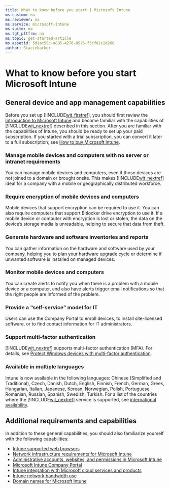 ```yaml
---
title: What to know before you start | Microsoft Intune
ms.custom: na
ms.reviewer: na
ms.service: microsoft-intune
ms.suite: na
ms.tgt_pltfrm: na
ms.topic: get-started-article
ms.assetid: 5d1ac59c-a885-4276-8576-f3cf81c2d268
author: Staciebarker
---
```

# What to know before you start Microsoft Intune
## General device and app management capabilities
Before you set up [!INCLUDE[wit_firstref](../includes/wit_firstref_md.md)], you should first review the [Introduction to Microsoft Intune](/intune/understand-explore/introduction-to-microsoft-intune) and become familiar with the capabilities of [!INCLUDE[wit_nextref](../includes/wit_nextref_md.md)] described in this section. After you are familiar with the capabilities of Intune, you should be ready to set up your paid subscription. If you started with a trial subscription, you can convert it later to a full subscription; see [How to buy Microsoft Intune](http://www.microsoft.com/en-us/server-cloud/products/microsoft-intune/Purchasing.aspx).

### Manage mobile devices and computers with no server or intranet requirements
You can manage mobile devices and computers, even if those devices are not joined to a domain or brought onsite. This makes [!INCLUDE[wit_nextref](../includes/wit_nextref_md.md)] ideal for a company with a mobile or geographically distributed workforce.

### Require encryption of mobile devices and computers
Mobile devices that support encryption can be required to use it. You can also require computers that support Bitlocker drive encryption to use it. If a mobile device or computer with encryption is lost or stolen, the data on the device’s storage media is unreadable, helping to secure that data from theft.

### Generate hardware and software inventories and reports
You can gather information on the hardware and software used by your company, helping you to plan your hardware upgrade cycle or determine if unwanted software is installed on managed devices.

### Monitor mobile devices and computers
You can create alerts to notify you when there is a problem with a mobile device or a computer, and also have alerts trigger email notifications so that the right people are informed of the problem.

### Provide a “self-service” model for IT
Users can use the Company Portal to enroll devices, to install site-licensed software, or to find contact information for IT administrators.

### Support multi-factor authentication
[!INCLUDE[wit_nextref](../includes/wit_nextref_md.md)] supports multi-factor authentication (MFA). For details, see [Protect Windows devices with multi-factor authentication](/intune/deploy-use/protect-windows-devices-with-multi-factor-authentication).

### Available in multiple languages
Intune is now available in the following languages: Chinese (Simplified and Traditional), Czech, Danish, Dutch, English, Finnish, French, German, Greek, Hungarian, Italian, Japanese, Korean, Norwegian, Polish, Portuguese, Romanian, Russian, Spanish, Swedish, Turkish. For a list of the countries where the [!INCLUDE[wit_nextref](../includes/wit_nextref_md.md)] service is supported, see [international availability](https://products.office.com/en-us/business/international-availability).

## Additional requirements and capabilities   
In addition to these general capabilities, you should also familiarize yourself with the following capabilities:
- [Intune supported web browsers](supported-web-browsers.md)
- [Network infrastructure requirements for Microsoft Intune](network-infrastructure-requirements-for-microsoft-intune.md)
- [Administrative accounts, websites, and permissions in Microsoft Intune](administrative-accounts-websites-perms.md)
- [Microsoft Intune Company Portal](microsoft-intune-company-portal.md)
- [Intune integration with Microsoft cloud services and products](integration-with-cloud-services.md)
- [Intune network bandwidth use](network-bandwidth-use.md)
- [Domain names for Microsoft Intune](domain-names-for-microsoft-intune.md)
